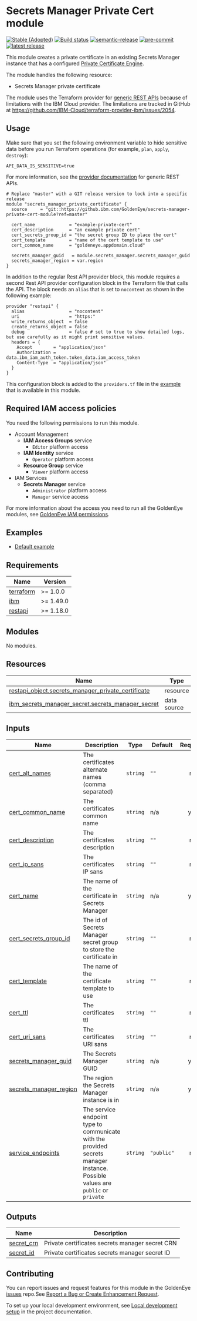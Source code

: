 # Secrets Manager Private Cert module
[![Stable (Adopted)](https://img.shields.io/badge/Status-Stable%20(Adopted)-yellowgreen?style=plastic)](https://github.ibm.com/GoldenEye/documentation/blob/master/status.md)
[![Build status](https://travis.ibm.com/GoldenEye/module-template.svg?token=3Ry6sEDNvWajQPuZHgTZ&branch=master)](https://travis.ibm.com/GoldenEye/module-template)
[![semantic-release](https://img.shields.io/badge/%20%20%F0%9F%93%A6%F0%9F%9A%80-semantic--release-e10079.svg)](https://github.com/semantic-release/semantic-release)
[![pre-commit](https://img.shields.io/badge/pre--commit-enabled-brightgreen?logo=pre-commit&logoColor=white)](https://github.com/pre-commit/pre-commit)
[![latest release](https://shields-server.m03l6u0cqkx.eu-de.codeengine.appdomain.cloud/github/v/release/GoldenEye/module-template?logo=GitHub)](https://github.ibm.com/GoldenEye/module-template/releases/latest)

This module creates a private certificate in an existing Secrets Manager instance that has a configured [Private Certificate Engine](https://cloud.ibm.com/docs/secrets-manager?topic=secrets-manager-certificates&interface=ui).

The module handles the following resource:
- Secrets Manager private certificate

The module uses the Terraform provider for [generic REST APIs](https://github.com/Mastercard/terraform-provider-restapi) because of limitations with the IBM Cloud provider. The limitations are tracked in GitHub at https://github.com/IBM-Cloud/terraform-provider-ibm/issues/2054.

## Usage

Make sure that you set the following environment variable to hide sensitive data before you run Terraform operations (for example, `plan`, `apply`, `destroy`):

```
API_DATA_IS_SENSITIVE=true
```
For more information, see the [provider documentation](https://github.com/Mastercard/terraform-provider-restapi#usage) for generic REST APIs.

```hcl
# Replace "master" with a GIT release version to lock into a specific release
module "secrets_manager_private_certificate" {
  source     = "git::https://github.ibm.com/GoldenEye/secrets-manager-private-cert-module?ref=master"

  cert_name             = "example-private-cert"
  cert_description      = "an example private cert"
  cert_secrets_group_id = "the secret group ID to place the cert"
  cert_template         = "name of the cert template to use"
  cert_common_name      = "goldeneye.appdomain.cloud"

  secrets_manager_guid   = module.secrets_manager.secrets_manager_guid
  secrets_manager_region = var.region
}
```

 In addition to the regular Rest API provider block, this module requires a second Rest API provider configuration block in the Terraform file that calls the API. The block needs an `alias` that is set to `nocontent` as shown in the following example:

```
provider "restapi" {
  alias                 = "nocontent"
  uri                   = "https:"
  write_returns_object  = false
  create_returns_object = false
  debug                 = false # set to true to show detailed logs, but use carefully as it might print sensitive values.
  headers = {
    Accept        = "application/json"
    Authorization = data.ibm_iam_auth_token.token_data.iam_access_token
    Content-Type  = "application/json"
  }
}
```

 This configuration block is added to the `providers.tf` file in the [example](#examples) that is available in this module.

## Required IAM access policies

You need the following permissions to run this module.

- Account Management
  - **IAM Access Groups** service
      - `Editor` platform access
  - **IAM Identity** service
      - `Operator` platform access
  - **Resource Group** service
      - `Viewer` platform access
- IAM Services
  - **Secrets Manager** service
      - `Administrator` platform access
      - `Manager` service access

For more information about the access you need to run all the GoldenEye modules, see [GoldenEye IAM permissions](https://github.ibm.com/GoldenEye/documentation/blob/master/goldeneye-iam-permissions.md).

<!-- BEGIN EXAMPLES HOOK -->
## Examples

- [ Default example](examples/default)
<!-- END EXAMPLES HOOK -->
<!-- BEGINNING OF PRE-COMMIT-TERRAFORM DOCS HOOK -->
## Requirements

| Name | Version |
|------|---------|
| <a name="requirement_terraform"></a> [terraform](#requirement\_terraform) | >= 1.0.0 |
| <a name="requirement_ibm"></a> [ibm](#requirement\_ibm) | >= 1.49.0 |
| <a name="requirement_restapi"></a> [restapi](#requirement\_restapi) | >= 1.18.0 |

## Modules

No modules.

## Resources

| Name | Type |
|------|------|
| [restapi_object.secrets_manager_private_certificate](https://registry.terraform.io/providers/Mastercard/restapi/latest/docs/resources/object) | resource |
| [ibm_secrets_manager_secret.secrets_manager_secret](https://registry.terraform.io/providers/ibm-cloud/ibm/latest/docs/data-sources/secrets_manager_secret) | data source |

## Inputs

| Name | Description | Type | Default | Required |
|------|-------------|------|---------|:--------:|
| <a name="input_cert_alt_names"></a> [cert\_alt\_names](#input\_cert\_alt\_names) | The certificates alternate names (comma separated) | `string` | `""` | no |
| <a name="input_cert_common_name"></a> [cert\_common\_name](#input\_cert\_common\_name) | The certificates common name | `string` | n/a | yes |
| <a name="input_cert_description"></a> [cert\_description](#input\_cert\_description) | The certificates description | `string` | `""` | no |
| <a name="input_cert_ip_sans"></a> [cert\_ip\_sans](#input\_cert\_ip\_sans) | The certificates IP sans | `string` | `""` | no |
| <a name="input_cert_name"></a> [cert\_name](#input\_cert\_name) | The name of the certificate in Secrets Manager | `string` | n/a | yes |
| <a name="input_cert_secrets_group_id"></a> [cert\_secrets\_group\_id](#input\_cert\_secrets\_group\_id) | The id of Secrets Manager secret group to store the certificate in | `string` | `""` | no |
| <a name="input_cert_template"></a> [cert\_template](#input\_cert\_template) | The name of the certificate template to use | `string` | `""` | no |
| <a name="input_cert_ttl"></a> [cert\_ttl](#input\_cert\_ttl) | The certificates ttl | `string` | `""` | no |
| <a name="input_cert_uri_sans"></a> [cert\_uri\_sans](#input\_cert\_uri\_sans) | The certificates URI sans | `string` | `""` | no |
| <a name="input_secrets_manager_guid"></a> [secrets\_manager\_guid](#input\_secrets\_manager\_guid) | The Secrets Manager GUID | `string` | n/a | yes |
| <a name="input_secrets_manager_region"></a> [secrets\_manager\_region](#input\_secrets\_manager\_region) | The region the Secrets Manager instance is in | `string` | n/a | yes |
| <a name="input_service_endpoints"></a> [service\_endpoints](#input\_service\_endpoints) | The service endpoint type to communicate with the provided secrets manager instance. Possible values are `public` or `private` | `string` | `"public"` | no |

## Outputs

| Name | Description |
|------|-------------|
| <a name="output_secret_crn"></a> [secret\_crn](#output\_secret\_crn) | Private certificates secrets manager secret CRN |
| <a name="output_secret_id"></a> [secret\_id](#output\_secret\_id) | Private certificates secrets manager secret ID |
<!-- END OF PRE-COMMIT-TERRAFORM DOCS HOOK -->
<!-- BEGIN CONTRIBUTING HOOK -->

<!-- Leave this section as is so that your module has a link to local development environment set up steps for contributors to follow -->
## Contributing

You can report issues and request features for this module in the GoldenEye [issues](https://github.ibm.com/GoldenEye/issues) repo.See [Report a Bug or Create Enhancement Request](https://github.ibm.com/GoldenEye/documentation/blob/master/issues.md).

To set up your local development environment, see [Local development setup](https://github.ibm.com/GoldenEye/documentation/blob/master/local-dev-setup.md) in the project documentation.
<!-- Source for this readme file: https://github.com/terraform-ibm-modules/common-dev-assets/tree/main/module-assets/ci/module-template-automation -->
<!-- END CONTRIBUTING HOOK -->
